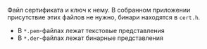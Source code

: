 Файл сертификата и ключ к нему. В собранном приложении присутствие этих файлов не нужно, бинари находятся в `cert.h`.

* В `*.pem`-файлах лежат текстовые представления
* В `*.der`-файлах лежат бинарные представления
